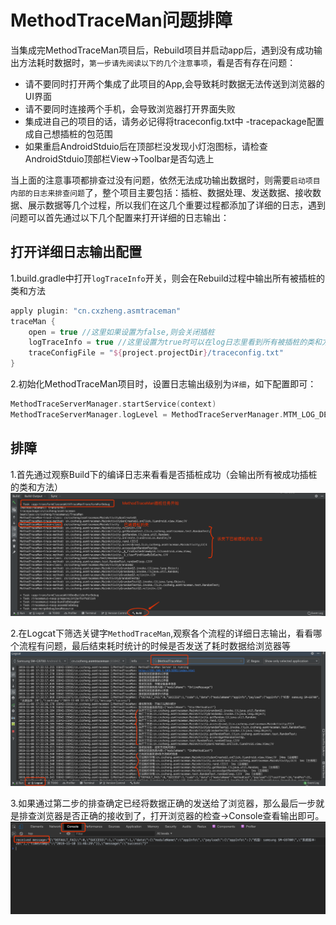 # MethodTraceMan问题排障
当集成完MethodTraceMan项目后，Rebuild项目并启动app后，遇到没有成功输出方法耗时数据时，`第一步请先阅读以下的几个注意事项`，看是否有存在问题：
* 请不要同时打开两个集成了此项目的App,会导致耗时数据无法传送到浏览器的UI界面
* 请不要同时连接两个手机，会导致浏览器打开界面失败
* 集成进自己的项目的话，请务必记得将traceconfig.txt中 -tracepackage配置成自己想插桩的包范围
* 如果重启AndroidStduio后在顶部栏没发现小灯泡图标，请检查AndroidStduio顶部栏View->Toolbar是否勾选上


当上面的注意事项都排查过没有问题，依然无法成功输出数据时，则需要`启动项目内部的日志来排查问题`了，整个项目主要包括：插桩、数据处理、发送数据、接收数据、展示数据等几个过程，所以我们在这几个重要过程都添加了详细的日志，遇到问题可以首先通过以下几个配置来打开详细的日志输出：

## 打开详细日志输出配置

1.build.gradle中打开`logTraceInfo`开关，则会在Rebuild过程中输出所有被插桩的类和方法

```groovy
apply plugin: "cn.cxzheng.asmtraceman"
traceMan {
    open = true //这里如果设置为false,则会关闭插桩
    logTraceInfo = true //这里设置为true时可以在log日志里看到所有被插桩的类和方法
    traceConfigFile = "${project.projectDir}/traceconfig.txt"
}
```

2.初始化MethodTraceMan项目时，设置日志输出级别为`详细`，如下配置即可：

```kotlin
MethodTraceServerManager.startService(context)
MethodTraceServerManager.logLevel = MethodTraceServerManager.MTM_LOG_DETAIL
```

## 排障

1.首先通过观察Build下的编译日志来看看是否插桩成功（会输出所有被成功插桩的类和方法）
<img src="img/mtm-logprint.png" width:600 height:350/>


2.在Logcat下筛选关键字`MethodTraceMan`,观察各个流程的详细日志输出，看看哪个流程有问题，最后结束耗时统计的时候是否发送了耗时数据给浏览器等
<img src="img/log_detail.png" width:600 height:350/>


3.如果通过第二步的排查确定已经将数据正确的发送给了浏览器，那么最后一步就是排查浏览器是否正确的接收到了，打开浏览器的检查->Console查看输出即可。
<img src="img/log_brower.png" width:600 height:350/>
